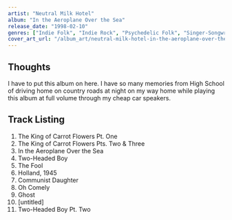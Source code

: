 ```yaml
---
artist: "Neutral Milk Hotel"
album: "In the Aeroplane Over the Sea"
release_date: "1998-02-10"
genres: ["Indie Folk", "Indie Rock", "Psychedelic Folk", "Singer-Songwriter"]
cover_art_url: "/album_art/neutral-milk-hotel-in-the-aeroplane-over-the-sea.jpg"
---
```


## Thoughts

I have to put this album on here. I have so many memories from High School of driving home on country roads at night on my way home while playing this album at full volume through my cheap car speakers.


## Track Listing

1. The King of Carrot Flowers Pt. One
2. The King of Carrot Flowers Pts. Two & Three
3. In the Aeroplane Over the Sea
4. Two-Headed Boy
5. The Fool
6. Holland, 1945
7. Communist Daughter
8. Oh Comely
9. Ghost
10. [untitled]
11. Two-Headed Boy Pt. Two